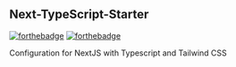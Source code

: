 ## Next-TypeScript-Starter

[![forthebadge](http://forthebadge.com/images/badges/built-with-love.svg)](http://forthebadge.com)
[![forthebadge](http://forthebadge.com/images/badges/no-ragrets.svg)](http://forthebadge.com)

Configuration for NextJS with Typescript and Tailwind CSS
